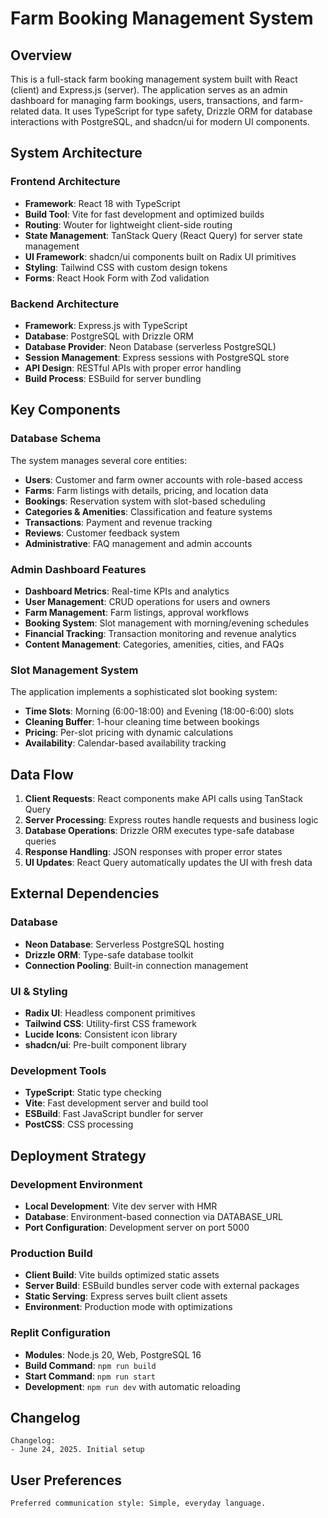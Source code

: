 # Farm Booking Management System

## Overview

This is a full-stack farm booking management system built with React (client) and Express.js (server). The application serves as an admin dashboard for managing farm bookings, users, transactions, and farm-related data. It uses TypeScript for type safety, Drizzle ORM for database interactions with PostgreSQL, and shadcn/ui for modern UI components.

## System Architecture

### Frontend Architecture
- **Framework**: React 18 with TypeScript
- **Build Tool**: Vite for fast development and optimized builds
- **Routing**: Wouter for lightweight client-side routing
- **State Management**: TanStack Query (React Query) for server state management
- **UI Framework**: shadcn/ui components built on Radix UI primitives
- **Styling**: Tailwind CSS with custom design tokens
- **Forms**: React Hook Form with Zod validation

### Backend Architecture
- **Framework**: Express.js with TypeScript
- **Database**: PostgreSQL with Drizzle ORM
- **Database Provider**: Neon Database (serverless PostgreSQL)
- **Session Management**: Express sessions with PostgreSQL store
- **API Design**: RESTful APIs with proper error handling
- **Build Process**: ESBuild for server bundling

## Key Components

### Database Schema
The system manages several core entities:
- **Users**: Customer and farm owner accounts with role-based access
- **Farms**: Farm listings with details, pricing, and location data
- **Bookings**: Reservation system with slot-based scheduling
- **Categories & Amenities**: Classification and feature systems
- **Transactions**: Payment and revenue tracking
- **Reviews**: Customer feedback system
- **Administrative**: FAQ management and admin accounts

### Admin Dashboard Features
- **Dashboard Metrics**: Real-time KPIs and analytics
- **User Management**: CRUD operations for users and owners
- **Farm Management**: Farm listings, approval workflows
- **Booking System**: Slot management with morning/evening schedules
- **Financial Tracking**: Transaction monitoring and revenue analytics
- **Content Management**: Categories, amenities, cities, and FAQs

### Slot Management System
The application implements a sophisticated slot booking system:
- **Time Slots**: Morning (6:00-18:00) and Evening (18:00-6:00) slots
- **Cleaning Buffer**: 1-hour cleaning time between bookings
- **Pricing**: Per-slot pricing with dynamic calculations
- **Availability**: Calendar-based availability tracking

## Data Flow

1. **Client Requests**: React components make API calls using TanStack Query
2. **Server Processing**: Express routes handle requests and business logic
3. **Database Operations**: Drizzle ORM executes type-safe database queries
4. **Response Handling**: JSON responses with proper error states
5. **UI Updates**: React Query automatically updates the UI with fresh data

## External Dependencies

### Database
- **Neon Database**: Serverless PostgreSQL hosting
- **Drizzle ORM**: Type-safe database toolkit
- **Connection Pooling**: Built-in connection management

### UI & Styling
- **Radix UI**: Headless component primitives
- **Tailwind CSS**: Utility-first CSS framework
- **Lucide Icons**: Consistent icon library
- **shadcn/ui**: Pre-built component library

### Development Tools
- **TypeScript**: Static type checking
- **Vite**: Fast development server and build tool
- **ESBuild**: Fast JavaScript bundler for server
- **PostCSS**: CSS processing

## Deployment Strategy

### Development Environment
- **Local Development**: Vite dev server with HMR
- **Database**: Environment-based connection via DATABASE_URL
- **Port Configuration**: Development server on port 5000

### Production Build
- **Client Build**: Vite builds optimized static assets
- **Server Build**: ESBuild bundles server code with external packages
- **Static Serving**: Express serves built client assets
- **Environment**: Production mode with optimizations

### Replit Configuration
- **Modules**: Node.js 20, Web, PostgreSQL 16
- **Build Command**: `npm run build`
- **Start Command**: `npm run start`
- **Development**: `npm run dev` with automatic reloading

## Changelog
```
Changelog:
- June 24, 2025. Initial setup
```

## User Preferences
```
Preferred communication style: Simple, everyday language.
```